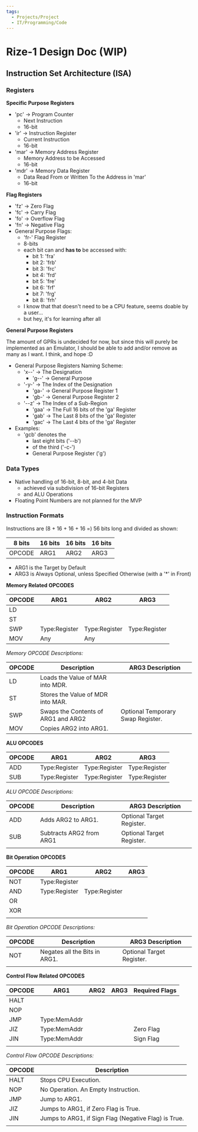 ```yaml
---
tags:
  - Projects/Project
  - IT/Programming/Code
---
```


# Rize-1 Design Doc (WIP)

## Instruction Set Architecture (ISA)

### Registers

**Specific Purpose Registers**

- 'pc' -> Program Counter
	- Next Instruction
	- 16-bit
- 'ir' -> Instruction Register
	- Current Instruction
	- 16-bit
- 'mar' -> Memory Address Register
	- Memory Address to be Accessed
	- 16-bit
- 'mdr' -> Memory Data Register
	- Data Read From or Written To the Address in 'mar'
	- 16-bit

**Flag Registers**

- 'fz' -> Zero Flag
- 'fc' -> Carry Flag
- 'fo' -> Overflow Flag
- 'fn' -> Negative Flag
- General Purpose Flags:
	- 'fr-' Flag Register
	- 8-bits
	- each bit can and **has to** be accessed with:
		- bit 1: 'fra'
		- bit 2: 'frb'
		- bit 3: 'frc'
		- bit 4: 'frd'
		- bit 5: 'fre'
		- bit 6: 'frf'
		- bit 7: 'frg'
		- bit 8: 'frh'
	- I know that that doesn't need to be a CPU feature, seems doable by a user...
	- but hey, it's for learning after all

**General Purpose Registers**

The amount of GPRs is undecided for now, but since this will purely be implemented as an Emulator, I should be able to add and/or remove as many as I want. I think, and hope :D

- General Purpose Registers Naming Scheme:
	- 'x--' -> The Designation
		- 'g--' -> General Purpose
	- '-y-' -> The Index of the Designation
		- 'ga-' -> General Purpose Register 1
		- 'gb-' -> General Purpose Register 2
	- '--z' -> The Index of a Sub-Region
		- 'gaa' -> The Full 16 bits of the 'ga' Register
		- 'gab' -> The Last 8 bits of the 'ga' Register
		- 'gac' -> The Last 4 bits of the 'ga' Register
- Examples:
	- 'gcb' denotes the
		- last eight bits ('--b')
		- of the third ('-c-')
		- General Purpose Register ('g')

### Data Types

- Native handling of 16-bit, 8-bit, and 4-bit Data
	- achieved via subdivision of 16-bit Registers
	- and ALU Operations
- Floating Point Numbers are not planned for the MVP

### Instruction Formats

Instructions are (8 + 16 + 16 + 16 =) 56 bits long and divided as shown:

| 8 bits | 16 bits | 16 bits | 16 bits |
| ------ | ------- | ------- | ------- |
| OPCODE | ARG1    | ARG2    | ARG3    |

- ARG1 is the Target by Default
- ARG3 is Always Optional, unless Specified Otherwise (with a '\*' in Front)

**Memory Related OPCODES**

| OPCODE | ARG1          | ARG2          | ARG3          |
| ------ | ------------- | ------------- | ------------- |
| LD     |               |               |               |
| ST     |               |               |               |
| SWP    | Type:Register | Type:Register | Type:Register |
| MOV    | Any           | Any           |               | 

_Memory OPCODE Descriptions:_

| OPCODE | Description                         | ARG3 Description                  |
| ------ | ----------------------------------- | --------------------------------- |
| LD     | Loads the Value of MAR into MDR.    |                                   |
| ST     | Stores the Value of MDR into MAR.   |                                   |
| SWP    | Swaps the Contents of ARG1 and ARG2 | Optional Temporary Swap Register. |
| MOV    | Copies ARG2 into ARG1.              |                                   |

**ALU OPCODES**

| OPCODE | ARG1          | ARG2          | ARG3          |
| ------ | ------------- | ------------- | ------------- |
| ADD    | Type:Register | Type:Register | Type:Register |
| SUB    | Type:Register | Type:Register | Type:Register |

_ALU OPCODE Descriptions:_

| OPCODE | Description                   | ARG3 Description          |
| ------ | ----------------------------- | ------------------------- |
| ADD    | Adds ARG2 to ARG1.            | Optional Target Register. |
| SUB    | Subtracts ARG2 from ARG1      | Optional Target Register. |
|        |                               |                           |

**Bit Operation OPCODES**

| OPCODE | ARG1          | ARG2          | ARG3 |
| ------ | ------------- | ------------- | ---- |
| NOT    | Type:Register |               |      |
| AND    | Type:Register | Type:Register |      |
| OR     |               |               |      |
| XOR    |               |               |      |
|        |               |               |      |

_Bit Operation OPCODE Descriptions:_ 

| OPCODE | Description                   | ARG3 Description          |
| ------ | ----------------------------- | ------------------------- |
| NOT    | Negates all the Bits in ARG1. | Optional Target Register. |
|        |                               |                           |

**Control Flow Related OPCODES**  

| OPCODE | ARG1         | ARG2 | ARG3 | Required Flags |
| ------ | ------------ | ---- | ---- | -------------- |
| HALT   |              |      |      |                |
| NOP    |              |      |      |                |
| JMP    | Type:MemAddr |      |      |                |
| JIZ    | Type:MemAddr |      |      | Zero Flag      |
| JIN    | Type:MemAddr |      |      | Sign Flag      |
|        |              |      |      |                |

_Control Flow OPCODE Descriptions:_

| OPCODE | Description                                          |
| ------ | ---------------------------------------------------- |
| HALT   | Stops CPU Execution.                                 |
| NOP    | No Operation. An Empty Instruction.                  |
| JMP    | Jump to ARG1.                                        |
| JIZ    | Jumps to ARG1, if Zero Flag is True.                 |
| JIN    | Jumps to ARG1, if Sign Flag (Negative Flag) is True. |
|        |                                                      |







